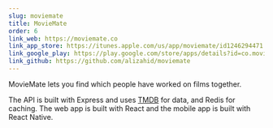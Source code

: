 ```yaml
---
slug: moviemate
title: MovieMate
order: 6
link_web: https://moviemate.co
link_app_store: https://itunes.apple.com/us/app/moviemate/id1246294471
link_google_play: https://play.google.com/store/apps/details?id=co.moviemate
link_github: https://github.com/alizahid/moviemate
---
```


MovieMate lets you find which people have worked on films together.

The API is built with Express and uses [TMDB](https://www.themoviedb.org) for data, and Redis for caching. The web app is built with React and the mobile app is built with React Native.
